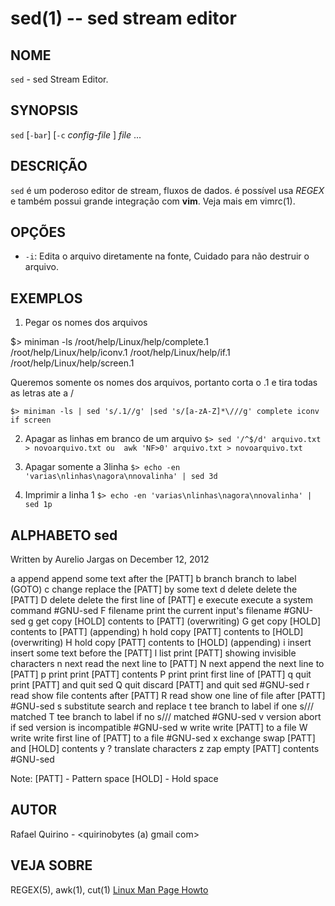 sed(1) -- sed stream editor
===============================================

NOME
----

`sed` - sed Stream Editor.

SYNOPSIS
--------

`sed` [`-bar`] [`-c` *config-file* ] *file* ...

DESCRIÇÃO
---------

`sed` é um poderoso editor de stream, fluxos de dados.
é possível usa *REGEX* e também possui grande integração com **vim**. Veja mais em vimrc(1).

OPÇÕES
------

* `-i`:
 Edita o arquivo diretamente na fonte, Cuidado para não destruir o arquivo.


EXEMPLOS
--------

1. Pegar os nomes dos arquivos

$> miniman -ls 
/root/help/Linux/help/complete.1
/root/help/Linux/help/iconv.1
/root/help/Linux/help/if.1
/root/help/Linux/help/screen.1


  Queremos somente os nomes dos arquivos, portanto corta o .1 e tira todas as letras ate a /


`$> miniman -ls | sed 's/.1//g' |sed 's/[a-zA-Z]*\///g'
complete
iconv
if
screen
`

2. Apagar as linhas em branco de um arquivo
`$> sed '/^$/d' arquivo.txt > novoarquivo.txt ou 
awk 'NF>0' arquivo.txt > novoarquivo.txt`


3. Apagar somente a 3linha
`$> echo -en 'varias\nlinhas\nagora\nnovalinha' | sed 3d`

4. Imprimir a linha 1
`$> echo -en 'varias\nlinhas\nagora\nnovalinha' | sed 1p`

ALPHABETO sed
--------
Written by Aurelio Jargas on December 12, 2012

a    append        append some text after the [PATT]
b    branch        branch to label (GOTO)
c    change        replace the [PATT] by some text
d    delete        delete the [PATT]
D    delete        delete the first line of [PATT]
e    execute       execute a system command #GNU-sed
F    filename      print the current input's filename #GNU-sed
g    get           copy [HOLD] contents to [PATT] (overwriting)
G    get           copy [HOLD] contents to [PATT] (appending)
h    hold          copy [PATT] contents to [HOLD] (overwriting)
H    hold          copy [PATT] contents to [HOLD] (appending)
i    insert        insert some text before the [PATT]
l    list          print [PATT] showing invisible characters
n    next          read the next line to [PATT]
N    next          append the next line to [PATT]
p    print         print [PATT] contents
P    print         print first line of [PATT]
q    quit          print [PATT] and quit sed
Q    quit          discard [PATT] and quit sed #GNU-sed
r    read          show file contents after [PATT]
R    read          show one line of file after [PATT] #GNU-sed
s    substitute    search and replace
t    tee           branch to label if one s/// matched
T    tee           branch to label if no s/// matched #GNU-sed
v    version       abort if sed version is incompatible #GNU-sed
w    write         write [PATT] to a file
W    write         write first line of [PATT] to a file #GNU-sed
x    exchange      swap [PATT] and [HOLD] contents
y    ?             translate characters
z    zap           empty [PATT] contents #GNU-sed

Note:
   [PATT] - Pattern space
   [HOLD] - Hold space

AUTOR
-----

Rafael Quirino - <quirinobytes (a) gmail com>

VEJA SOBRE
----------

REGEX(5), awk(1), cut(1) [Linux Man Page Howto](
http://www.schweikhardt.net/man_page_howto.html)

